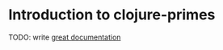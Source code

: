 # Introduction to clojure-primes

TODO: write [great documentation](http://jacobian.org/writing/what-to-write/)
